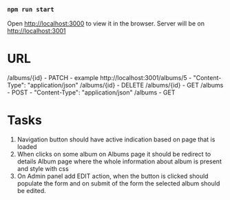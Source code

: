 ### `npm run start`

Open [http://localhost:3000](http://localhost:3000) to view it in the browser.
Server will be on [http://localhost:3001](http://localhost:3001)

# URL

/albums/{id} - PATCH - example http://localhost:3001/albums/5 - "Content-Type": "application/json"
/albums/{id} - DELETE
/albums/{id} - GET
/albums - POST - "Content-Type": "application/json"
/albums - GET

# Tasks

1. Navigation button should have active indication based on page that is loaded
2. When clicks on some album on Albums page it should be redirect to details Album page where the whole information about album is present and style with css
3. On Admin panel add EDIT action, when the button is clicked should populate the form and on submit of the form the selected album should be edited.

